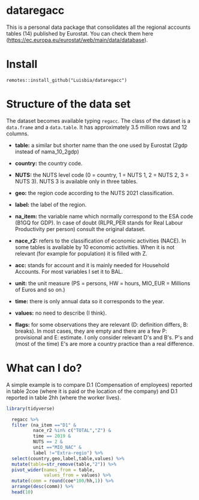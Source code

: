# dataregacc

This is a personal data package that consolidates all the regional accounts tables (14) published by Eurostat. You can check them here (<https://ec.europa.eu/eurostat/web/main/data/database>).

# Install

```{r}
remotes::install_github("Luisbia/dataregacc")
```

# Structure of the data set

The dataset becomes available typing `regacc`. The class of the dataset is a `data.frame` and a `data.table`. It has approximately 3.5 million rows and 12 columns. 

- **table:** a similar but shorter name than the one used by Eurostat (2gdp instead of nama_10_2gdp)

- **country:** the country code.

- **NUTS:** the NUTS level code (0 = country, 1 = NUTS 1, 2 = NUTS 2, 3 = NUTS 3). NUTS 3 is available only in three tables.

- **geo:** the region code according to the NUTS 2021 classification.

- **label:** the label of the region.

- **na_item:** the variable name which normally correspond to the ESA code (B1GQ for GDP). In case of doubt  (RLPR_PER stands for Real Labour Productivity per person) consult the original dataset.

- **nace_r2:** refers to the classification of economic activities (NACE). In some tables is available by 10 economic activities. When it is not relevant (for example for population) it is filled with Z.

- **acc:** stands for account and it is mainly needed for Household Accounts. For most variables I set it to BAL.

- **unit:** the unit measure (PS = persons, HW = hours, MIO_EUR = Millions of Euros and so on.)

- **time:** there is only annual data so it corresponds to the year.

- **values:** no need to describe (I think).

- **flags:** for some observations they are relevant (D: definition differs, B: breaks). In most cases, they are empty and there are a few P: provisional and E: estimate. I only consider relevant D's and B's. P's and (most of the time) E's are more a country practice than a real difference. 

# What can I do?

A simple example is to compare D.1 (Compensation of employees) reported in table 2coe (where it is paid or the location of the company) and D.1 reported in table 2hh (where the worker lives).

```r
library(tidyverse)

  regacc %>% 
  filter (na_item =="D1" & 
          nace_r2 %in% c("TOTAL","Z") &
          time == 2019 &
          NUTS == 2 &
          unit =="MIO_NAC" &
          label !="Extra-regio") %>% 
  select(country,geo,label,table,values) %>% 
  mutate(table=str_remove(table,"2")) %>% 
  pivot_wider(names_from = table,
              values_from = values) %>% 
  mutate(comm = round(coe*100/hh,1)) %>% 
  arrange(desc(comm)) %>% 
  head(10)

```
